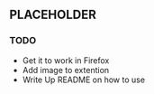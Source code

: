 ## PLACEHOLDER

### TODO
* Get it to work in Firefox
* Add image to extention
* Write Up README on how to use
